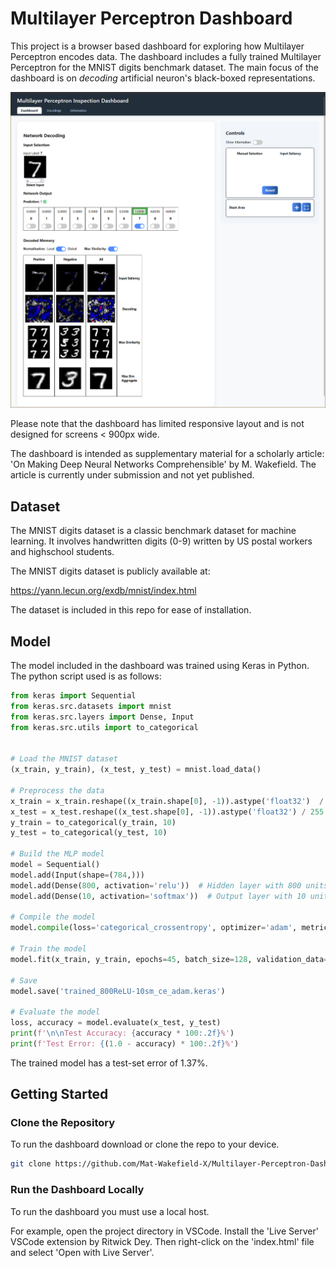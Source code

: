 # Multilayer Perceptron Dashboard

This project is a browser based dashboard for exploring how Multilayer Perceptron encodes data. The dashboard includes a fully trained Multilayer Perceptron for the MNIST digits benchmark dataset. The main focus of the dashboard is on *decoding* artificial neuron's black-boxed representations.

![Screenshot of the dashboard's main page](images/Screenshot.png)

Please note that the dashboard has limited responsive layout and is not designed for screens < 900px wide.

The dashboard is intended as supplementary material for a scholarly article: 'On Making Deep Neural Networks Comprehensible' by M. Wakefield. The article is currently under submission and not yet published.

## Dataset

The MNIST digits dataset is a classic benchmark dataset for machine learning. It involves handwritten digits (0-9) written by US postal workers and highschool students.

The MNIST digits dataset is publicly available at:

https://yann.lecun.org/exdb/mnist/index.html

The dataset is included in this repo for ease of installation.

## Model

The model included in the dashboard was trained using Keras in Python. The python script used is as follows:

```python
from keras import Sequential
from keras.src.datasets import mnist
from keras.src.layers import Dense, Input
from keras.src.utils import to_categorical


# Load the MNIST dataset
(x_train, y_train), (x_test, y_test) = mnist.load_data()

# Preprocess the data
x_train = x_train.reshape((x_train.shape[0], -1)).astype('float32')  / 255
x_test = x_test.reshape((x_test.shape[0], -1)).astype('float32') / 255
y_train = to_categorical(y_train, 10)
y_test = to_categorical(y_test, 10)

# Build the MLP model
model = Sequential()
model.add(Input(shape=(784,)))
model.add(Dense(800, activation='relu'))  # Hidden layer with 800 units
model.add(Dense(10, activation='softmax'))  # Output layer with 10 units

# Compile the model
model.compile(loss='categorical_crossentropy', optimizer='adam', metrics=['accuracy'])

# Train the model
model.fit(x_train, y_train, epochs=45, batch_size=128, validation_data=(x_test, y_test))

# Save
model.save('trained_800ReLU-10sm_ce_adam.keras')

# Evaluate the model
loss, accuracy = model.evaluate(x_test, y_test)
print(f'\n\nTest Accuracy: {accuracy * 100:.2f}%')
print(f'Test Error: {(1.0 - accuracy) * 100:.2f}%')
```

The trained model has a test-set error of 1.37%.

## Getting Started

### Clone the Repository

To run the dashboard download or clone the repo to your device.

```bash
git clone https://github.com/Mat-Wakefield-X/Multilayer-Perceptron-Dashboard.git
```

### Run the Dashboard Locally

To run the dashboard you must use a local host.

For example, open the project directory in VSCode. Install the 'Live Server' VSCode extension by Ritwick Dey. Then right-click on the 'index.html' file and select 'Open with Live Server'.